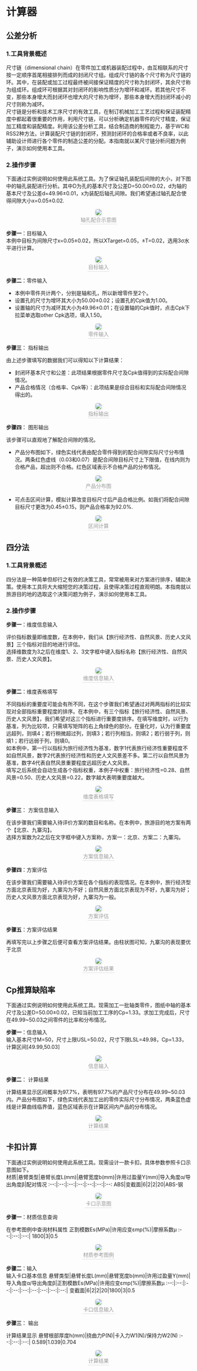 # 计算器

## 公差分析

### 1.工具背景概述
  尺寸链（dimensional chain）在零件加工或机器装配过程中，由互相联系的尺寸按一定顺序首尾相接排列而成的封闭尺寸组。组成尺寸链的各个尺寸称为尺寸链的环。其中，在装配或加工过程最终被间接保证精度的尺寸称为封闭环，其余尺寸称为组成环。组成环可根据其对封闭环的影响性质分为增环和减环。若其他尺寸不变，那些本身增大而封闭环也增大的尺寸称为增环，那些本身增大而封闭环减小的尺寸则称为减环。  
尺寸链是分析和技术工序尺寸的有效工具，在制订机械加工工艺过程和保证装配精度中都起着很重要的作用，利用尺寸链，可以分析确定机器零件的尺寸精度，保证加工精度和装配精度。利用该公差分析工具，结合制造商的制程能力，基于WC和RSS2种方法，计算装配尺寸链的封闭环，预测封闭环的合格率或者不良率，以此辅助设计师进行各个零件的制造公差的分配。本指南就以某尺寸链分析问题为例子，演示如何使用本工具。

### 2.操作步骤

下面通过实例说明如何使用此系统工具。为了保证轴孔装配后间隙的大小，对下图中的轴孔装配进行分析。其中D为孔的基本尺寸及公差D=50.00±0.02，d为轴的基本尺寸及公差d=49.96±0.01，x为装配后轴孔间隙。我们希望通过轴孔配合使得间隙大小x=0.05±0.02.    

<center>
    <img style="border-radius: 0.3125em;
    box-shadow: 0 2px 4px 0 rgba(34,36,38,.12),0 2px 10px 0 rgba(34,36,38,.08);"
    src="/calculator/tolerance-analysis/1.png">
    <br>
    <div style="color:orange; border-bottom: 1px solid #d9d9d9;
    display: inline-block;
    color: #999;
    padding: 2px;">轴孔配合示意图</div>
</center>


**步骤一**：目标输入  
本例中目标为间隙尺寸x=0.05±0.02，所以XTarget=0.05，±T=0.02，选用3σ水平进行计算。

<center>
    <img style="border-radius: 0.3125em;
    box-shadow: 0 2px 4px 0 rgba(34,36,38,.12),0 2px 10px 0 rgba(34,36,38,.08);" 
    src="/calculator/tolerance-analysis/2.png">
    <br>
    <div style="color:orange; border-bottom: 1px solid #d9d9d9;
    display: inline-block;
    color: #999;
    padding: 2px;">目标输入</div>
</center>


**步骤二**：零件输入

- 本例中零件共计两个，分别是轴和孔，所以新增零件至2个。
- 设置孔的尺寸为增环其大小为50.00±0.02；设置孔的Cpk值为1.00。
- 设置轴的尺寸为减环其大小为49.96±0.01；在设置轴的Cpk值时，点击Cpk下拉菜单选取other Cpk选项，填入1.50。

<center>
    <img style="border-radius: 0.3125em;
    box-shadow: 0 2px 4px 0 rgba(34,36,38,.12),0 2px 10px 0 rgba(34,36,38,.08);" 
    src="/calculator/tolerance-analysis/3.png">
    <br>
    <div style="color:orange; border-bottom: 1px solid #d9d9d9;
    display: inline-block;
    color: #999;
    padding: 2px;">零件输入</div>
</center>

**步骤三**： 指标输出

由上述步骤填写的数据我们可以得知以下计算结果：
- 封闭环基本尺寸和公差：此项结果根据零件尺寸及Cpk值得到的实际配合间隙情况。
- 产品合格情况（合格率、Cpk等）：此项结果是综合目标和实际配合间隙情况得出的。

<center>
    <img style="border-radius: 0.3125em;
    box-shadow: 0 2px 4px 0 rgba(34,36,38,.12),0 2px 10px 0 rgba(34,36,38,.08);" 
    src="/calculator/tolerance-analysis/4.png">
    <br>
    <div style="color:orange; border-bottom: 1px solid #d9d9d9;
    display: inline-block;
    color: #999;
    padding: 2px;">指标输出</div>
</center>

**步骤四**： 图形输出

该步骤可以直观地了解配合间隙的情况。
- 产品分布图如下，绿色实线代表由配合零件得到的配合间隙实际尺寸分布情况。两条红色虚线（0.03和0.07）是配合间隙目标尺寸上下限值，在线内则为合格产品，超出则不合格。红色区域表示不合格产品的分布情况。

<center>
    <img style="border-radius: 0.3125em;
    box-shadow: 0 2px 4px 0 rgba(34,36,38,.12),0 2px 10px 0 rgba(34,36,38,.08);" 
    src="/calculator/tolerance-analysis/5.png">
    <br>
    <div style="color:orange; border-bottom: 1px solid #d9d9d9;
    display: inline-block;
    color: #999;
    padding: 2px;">产品分布图</div>
</center>

- 可点击区间计算，模拟计算改变目标尺寸后产品合格比例。如我们将配合间隙目标尺寸更改为0.45±0.15，则产品合格率为92.0%.

<center>
    <img style="border-radius: 0.3125em;
    box-shadow: 0 2px 4px 0 rgba(34,36,38,.12),0 2px 10px 0 rgba(34,36,38,.08);" 
    src="/calculator/tolerance-analysis/6.png">
    <br>
    <div style="color:orange; border-bottom: 1px solid #d9d9d9;
    display: inline-block;
    color: #999;
    padding: 2px;">区间计算</div>
</center>

## 四分法

### 1.工具背景概述

四分法是一种简单但却行之有效的决策工具，常常被用来对方案进行排序，辅助决策。使用本工具将大大缩短您的决策过程，且使得决策过程直观明朗。本指南就以旅游目的地的选取这个决策问题为例子，演示如何使用本工具。

### 2.操作步骤

**步骤一**：维度信息输入  

评价指标数量即维度数，在本例中，我们从【旅行经济性、自然风景、历史人文风景】三个指标对目的地进行评估。  
选择维数度为3之后在维度1、2、3文字框中键入指标名称【旅行经济性、自然风景、历史人文风景】。

<center>
    <img style="border-radius: 0.3125em;
    box-shadow: 0 2px 4px 0 rgba(34,36,38,.12),0 2px 10px 0 rgba(34,36,38,.08);" 
    src="/calculator/quartered-method/1.png">
    <br>
    <div style="color:orange; border-bottom: 1px solid #d9d9d9;
    display: inline-block;
    color: #999;
    padding: 2px;">维度信息输入</div>
</center>

**步骤二**：维度表格填写

不同指标的重要度可能会有所不同，在这个步骤我们希望通过对两两指标的比较实现对全部指标重要程度的排序。在本例中，有三个指标【旅行经济性、自然风景、历史人文风景】，我们希望对这三个指标进行重要度排序。在填写维度时，以行为基准，列为比较项，只需填写矩阵的右上角绿色的部分。在量化时，认为行重要度远超列，则填4；若行稍微超过列，则填3；若行列相当，则填2；若行弱于列，则填1；若行远弱于列，则填0。  
如本例中，第一行以指标为旅行经济性为基准，数字1代表旅行经济性重要程度不如自然风景，数字2代表旅行经济性和历史人文风景差不多。第二行以自然风景为基准，数字4代表自然风景重要程度远超历史人文风景。  
填写之后系统会自动生成各个指标权重，本例子中权重：旅行经济性=0.28、自然风景=0.50、历史人文风景=0.22，数字越大表明重要度越大。  

<center>
    <img style="border-radius: 0.3125em;
    box-shadow: 0 2px 4px 0 rgba(34,36,38,.12),0 2px 10px 0 rgba(34,36,38,.08);" 
    src="/calculator/quartered-method/2.png">
    <br>
    <div style="color:orange; border-bottom: 1px solid #d9d9d9;
    display: inline-block;
    color: #999;
    padding: 2px;">维度表格填写</div>
</center>


**步骤三**： 方案信息输入

在该步骤我们需要输入待评价方案的数目和名称。在本例中，旅游目的地方案有两个【北京、九寨沟】。  
选择方案数为2之后在文字框中键入方案称，方案一：北京、方案二：九寨沟。  

<center>
    <img style="border-radius: 0.3125em;
    box-shadow: 0 2px 4px 0 rgba(34,36,38,.12),0 2px 10px 0 rgba(34,36,38,.08);" 
    src="/calculator/quartered-method/3.png">
    <br>
    <div style="color:orange; border-bottom: 1px solid #d9d9d9;
    display: inline-block;
    color: #999;
    padding: 2px;">方案信息输入</div>
</center>

**步骤四**：方案评估

在该步骤我们需要输入待评价方案在各个指标的表现情况。在本例中，旅行经济型方面北京表现为好，九寨沟为不好；自然风景方面北京表现为不好，九寨沟为好；历史人文风景方面北京表现为好，九寨沟为一般。  

<center>
    <img style="border-radius: 0.3125em;
    box-shadow: 0 2px 4px 0 rgba(34,36,38,.12),0 2px 10px 0 rgba(34,36,38,.08);" 
    src="/calculator/quartered-method/4.png">
    <br>
    <div style="color:orange; border-bottom: 1px solid #d9d9d9;
    display: inline-block;
    color: #999;
    padding: 2px;">方案评估</div>
</center>

**步骤五**：方案评估结果

再填写完以上步骤之后便可查看方案评估结果。由柱状图可知，九寨沟的表现要优于北京  

<center>
    <img style="border-radius: 0.3125em;
    box-shadow: 0 2px 4px 0 rgba(34,36,38,.12),0 2px 10px 0 rgba(34,36,38,.08);" 
    src="/calculator/quartered-method/5.png">
    <br>
    <div style="color:orange; border-bottom: 1px solid #d9d9d9;
    display: inline-block;
    color: #999;
    padding: 2px;">方案评估结果</div>
</center>

## Cp推算缺陷率
 
下面通过实例说明如何使用此系统工具。现需加工一批轴类零件，图纸中轴的基本尺寸及公差D=50.00±0.02，已知当前加工工序的Cp=1.33。求加工完成后，尺寸在49.99~50.03之间零件的比率和分布情况。    

**步骤一**：信息输入  
输入基本尺寸M=50，尺寸上限USL=50.02，尺寸下限LSL=49.98，Cp=1.33，计算区间[49.99,50.03]

<center>
    <img style="border-radius: 0.3125em;
    box-shadow: 0 2px 4px 0 rgba(34,36,38,.12),0 2px 10px 0 rgba(34,36,38,.08);" 
    src="/calculator/cp-probability/1.png">
    <br>
    <div style="color:orange; border-bottom: 1px solid #d9d9d9;
    display: inline-block;
    color: #999;
    padding: 2px;">信息输入</div>
</center>

**步骤二**： 计算结果

计算结果显示区间概率为97.7%，表明有97.7%的产品尺寸分布在49.99~50.03内。产品分布图如下，绿色实线代表加工出的零件实际尺寸分布情况，两条蓝色虚线是计算曲线临界值，蓝色区域表示在计算区间内产品的分布情况。

<center>
    <img style="border-radius: 0.3125em;
    box-shadow: 0 2px 4px 0 rgba(34,36,38,.12),0 2px 10px 0 rgba(34,36,38,.08);" 
    src="/calculator/cp-probability/2.png">
    <br>
    <div style="color:orange; border-bottom: 1px solid #d9d9d9;
    display: inline-block;
    color: #999;
    padding: 2px;">计算结果</div>
</center>

## 卡扣计算
 
下面通过实例说明如何使用此系统工具。现需设计一款卡扣，具体参数参照卡口示意图如下。    
材质|悬臂类型|悬臂长度L(mm)|悬臂宽度b(mm)|许用过盈量Y(mm)|导入角度α/导出角度β|配对情况
:--:|:--:|:--:|:--:|:--:|:--:|:--:
ABS|变截面|6|2|2|20|ABS-钢

<center>
    <img style="border-radius: 0.3125em;
    box-shadow: 0 2px 4px 0 rgba(34,36,38,.12),0 2px 10px 0 rgba(34,36,38,.08);" 
    src="/calculator/buckle-calculation/1.png">
    <br>
    <div style="color:orange; border-bottom: 1px solid #d9d9d9;
    display: inline-block;
    color: #999;
    padding: 2px;">卡口示意图</div>
</center>

**步骤一**：材质信息查询  

在参考图例中查询材料属性
正割模数Es(MPa)|许用应变εmp(%)|摩擦系数μ
:--:|:--:|:--:|
1800|3|0.5

<center>
    <img style="border-radius: 0.3125em;
    box-shadow: 0 2px 4px 0 rgba(34,36,38,.12),0 2px 10px 0 rgba(34,36,38,.08);" 
    src="/calculator/buckle-calculation/2.png">
    <br>
    <div style="color:orange; border-bottom: 1px solid #d9d9d9;
    display: inline-block;
    color: #999;
    padding: 2px;">材质参考图例</div>
</center>

**步骤二**：输入  
输入卡口基本信息
悬臂类型|悬臂长度L(mm)|悬臂宽度b(mm)|许用过盈量Y(mm)|导入角度α/导出角度β|正割模数Es(MPa)|许用应变εmp(%)|摩擦系数μ
:--:|:--:|:--:|:--:|:--:|:--:|:--:|:--:|:--:|
变截面|6|2|2|20|1800|3|0.5

<center>
    <img style="border-radius: 0.3125em;
    box-shadow: 0 2px 4px 0 rgba(34,36,38,.12),0 2px 10px 0 rgba(34,36,38,.08);" 
    src="/calculator/buckle-calculation/3.png">
    <br>
    <div style="color:orange; border-bottom: 1px solid #d9d9d9;
    display: inline-block;
    color: #999;
    padding: 2px;">卡口信息输入</div>
</center>

**步骤三**： 输出

计算结果显示
悬臂根部厚度h(mm)|挠曲力P(N)|卡入力W1(N)/保持力W2(N)
:--:|:--:|:--:|
0.589|1.039|0.704

<center>
    <img style="border-radius: 0.3125em;
    box-shadow: 0 2px 4px 0 rgba(34,36,38,.12),0 2px 10px 0 rgba(34,36,38,.08);" 
    src="/calculator/buckle-calculation/4.png">
    <br>
    <div style="color:orange; border-bottom: 1px solid #d9d9d9;
    display: inline-block;
    color: #999;
    padding: 2px;">计算结果</div>
</center>
